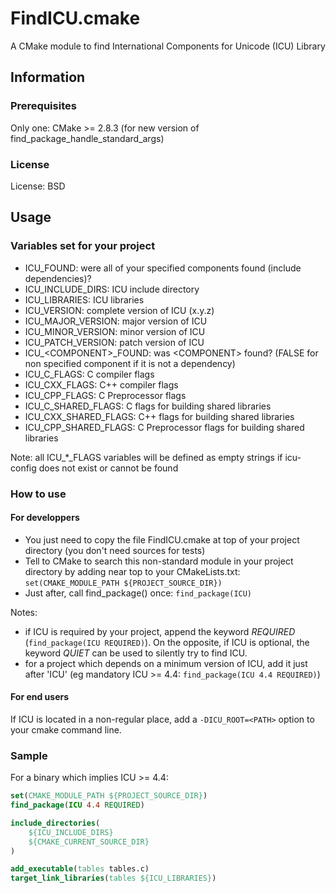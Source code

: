 # FindICU.cmake

A CMake module to find International Components for Unicode (ICU) Library

## Information

### Prerequisites

Only one: CMake >= 2.8.3 (for new version of find_package_handle_standard_args)

### License

License: BSD

## Usage

### Variables set for your project

* ICU_FOUND: were all of your specified components found (include dependencies)?
* ICU_INCLUDE_DIRS: ICU include directory
* ICU_LIBRARIES: ICU libraries
* ICU_VERSION: complete version of ICU (x.y.z)
* ICU_MAJOR_VERSION: major version of ICU
* ICU_MINOR_VERSION: minor version of ICU
* ICU_PATCH_VERSION: patch version of ICU
* ICU_\<COMPONENT\>_FOUND: was \<COMPONENT\> found? (FALSE for non specified component if it is not a dependency)
* ICU_C_FLAGS: C compiler flags
* ICU_CXX_FLAGS: C++ compiler flags
* ICU_CPP_FLAGS: C Preprocessor flags
* ICU_C_SHARED_FLAGS: C flags for building shared libraries
* ICU_CXX_SHARED_FLAGS: C++ flags for building shared libraries
* ICU_CPP_SHARED_FLAGS: C Preprocessor flags for building shared libraries

Note: all ICU_*_FLAGS variables will be defined as empty strings if icu-config does not exist or cannot be found

### How to use

#### For developpers

- You just need to copy the file FindICU.cmake at top of your project directory (you don't need sources for tests)
- Tell to CMake to search this non-standard module in your project directory by adding near top to your CMakeLists.txt: `set(CMAKE_MODULE_PATH ${PROJECT_SOURCE_DIR})`
- Just after, call find_package() once: `find_package(ICU)`

Notes:
* if ICU is required by your project, append the keyword *REQUIRED* (`find_package(ICU REQUIRED)`). On the opposite, if ICU is optional, the keyword *QUIET* can be used to silently try to find ICU.
* for a project which depends on a minimum version of ICU, add it just after 'ICU' (eg mandatory ICU >= 4.4: `find_package(ICU 4.4 REQUIRED)`)

#### For end users

If ICU is located in a non-regular place, add a `-DICU_ROOT=<PATH>` option to your cmake command line.

### Sample

For a binary which implies ICU >= 4.4:

```cmake
set(CMAKE_MODULE_PATH ${PROJECT_SOURCE_DIR})
find_package(ICU 4.4 REQUIRED)

include_directories(
    ${ICU_INCLUDE_DIRS}
    ${CMAKE_CURRENT_SOURCE_DIR}
)

add_executable(tables tables.c)
target_link_libraries(tables ${ICU_LIBRARIES})
```
